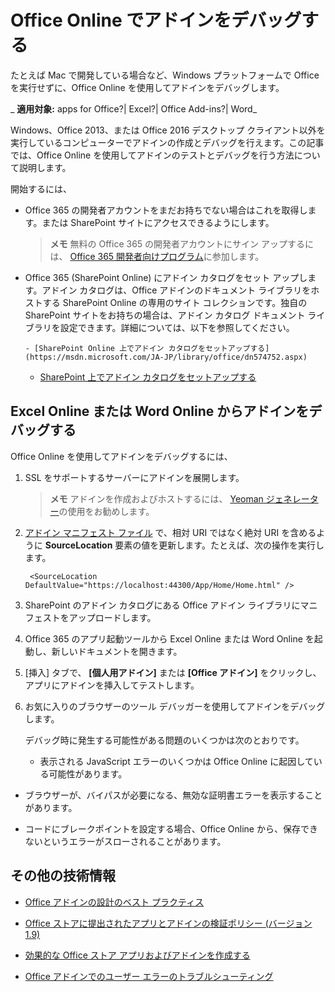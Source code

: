 
# Office Online でアドインをデバッグする
たとえば Mac で開発している場合など、Windows プラットフォームで Office を実行せずに、Office Online を使用してアドインをデバッグします。

 _ **適用対象:** apps for Office?| Excel?| Office Add-ins?| Word_

Windows、Office 2013、または Office 2016 デスクトップ クライアント以外を実行しているコンピューターでアドインの作成とデバッグを行えます。この記事では、Office Online を使用してアドインのテストとデバッグを行う方法について説明します。 

開始するには、


- Office 365 の開発者アカウントをまだお持ちでない場合はこれを取得します。または SharePoint サイトにアクセスできるようにします。
    
     >**メモ**  無料の Office 365 の開発者アカウントにサイン アップするには、 [Office 365 開発者向けプログラム](https://dev.office.com/devprogram)に参加します。
- Office 365 (SharePoint Online) にアドイン カタログをセット アップします。アドイン カタログは、Office アドインのドキュメント ライブラリをホストする SharePoint Online の専用のサイト コレクションです。独自の SharePoint サイトをお持ちの場合は、アドイン カタログ ドキュメント ライブラリを設定できます。詳細については、以下を参照してください。
    
      - [SharePoint Online 上でアドイン カタログをセットアップする](https://msdn.microsoft.com/JA-JP/library/office/dn574752.aspx)
    
  - [SharePoint 上でアドイン カタログをセットアップする](https://msdn.microsoft.com/JA-JP/library/office/fp123530.aspx)
    

## Excel Online または Word Online からアドインをデバッグする

Office Online を使用してアドインをデバッグするには、


1. SSL をサポートするサーバーにアドインを展開します。
    
     >**メモ**  アドインを作成およびホストするには、 [Yeoman ジェネレーター](https://github.com/OfficeDev/generator-office)の使用をお勧めします。 
2. [アドイン マニフェスト ファイル](../../docs/overview/add-in-manifests.md) で、相対 URI ではなく絶対 URI を含めるように **SourceLocation** 要素の値を更新します。たとえば、次の操作を実行します。
    
     ` <SourceLocation DefaultValue="https://localhost:44300/App/Home/Home.html" />`
    
3. SharePoint のアドイン カタログにある Office アドイン ライブラリにマニフェストをアップロードします。
    
4. Office 365 のアプリ起動ツールから Excel Online または Word Online を起動し、新しいドキュメントを開きます。
    
5. [挿入] タブで、 **[個人用アドイン]** または **[Office アドイン]** をクリックし、アプリにアドインを挿入してテストします。
    
6. お気に入りのブラウザーのツール デバッガーを使用してアドインをデバッグします。
    
    デバッグ時に発生する可能性がある問題のいくつかは次のとおりです。
    
      - 表示される JavaScript エラーのいくつかは Office Online に起因している可能性があります。
    
  - ブラウザーが、バイパスが必要になる、無効な証明書エラーを表示することがあります。
    
  - コードにブレークポイントを設定する場合、Office Online から、保存できないというエラーがスローされることがあります。
    

## その他の技術情報



- [Office アドインの設計のベスト プラクティス](d455b76b-4d76-493d-a681-6b02ba1f38a8.md)
    
- [Office ストアに提出されたアプリとアドインの検証ポリシー (バージョン 1.9)](http://msdn.microsoft.com/library/cd90836a-523e-42f5-ab02-5123cdf9fefe%28Office.15%29.aspx)
    
- [効果的な Office ストア アプリおよびアドインを作成する](http://msdn.microsoft.com/library/c66a6e6b-2e96-458f-8f8c-2a499fe942c9%28Office.15%29.aspx)
    
- [Office アドインでのユーザー エラーのトラブルシューティング](../../docs/testing/testing-and-troubleshooting.md)
    
